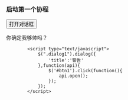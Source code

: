 ### 启动第一个协程

<link rel="stylesheet" type="text/css" href="../images/jquery.dialog.css">
<script type="text/javascript" src="../images/jquery.dialog.js"></script>

<button id="btn1" class="button">打开对话框</button>
<div class="dialog dialog1">你确定我够帅吗？</div>

			<script type="text/javascript">
				$(".dialog1").dialog({
					'title':'警告'
				},function(api){
					$('#btn1').click(function(){
						api.open();
					});
				});
			</script>
